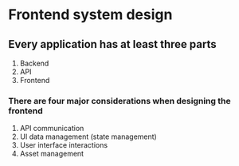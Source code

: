 <!-- markdownlint-disable MD007 MD010 MD013 MD024 MD033 MD041 -->

<script setup>
import DocHeading from "../../components/doc-heading.vue"
</script>

<!-- TODO: add header too all doc files with slide and relevant page numbers -->
# Frontend system design

<DocHeading />

## Every application has at least three parts

1.	Backend
2.	API
3.	Frontend

### There are four major considerations when designing the frontend

1.	API communication
2.	UI data management (state management)
3.	User interface interactions
4.	Asset management
